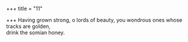 +++
title = "11"

+++
Having grown strong, o lords of beauty, you wondrous ones whose  tracks are golden,  
drink the somian honey.  